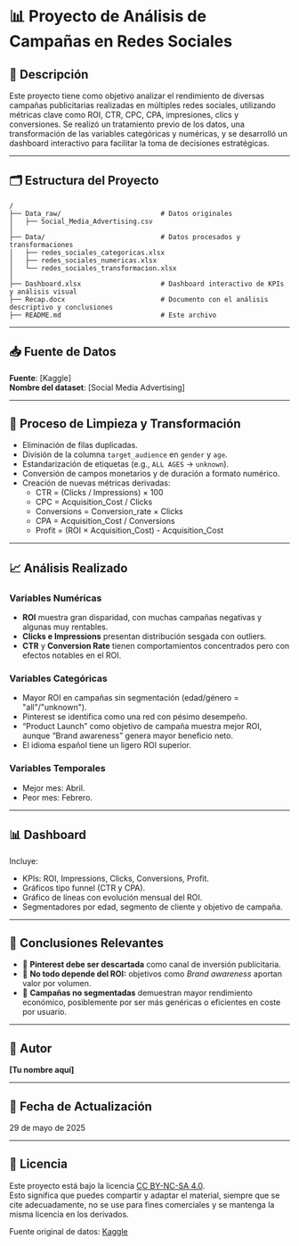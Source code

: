 
# 📊 Proyecto de Análisis de Campañas en Redes Sociales

## 🧾 Descripción

Este proyecto tiene como objetivo analizar el rendimiento de diversas campañas publicitarias realizadas en múltiples redes sociales, utilizando métricas clave como ROI, CTR, CPC, CPA, impresiones, clics y conversiones. Se realizó un tratamiento previo de los datos, una transformación de las variables categóricas y numéricas, y se desarrolló un dashboard interactivo para facilitar la toma de decisiones estratégicas.

---

## 🗂 Estructura del Proyecto

```
/
├── Data_raw/                         # Datos originales
│   ├── Social_Media_Advertising.csv
│
├── Data/                             # Datos procesados y transformaciones
│   ├── redes_sociales_categoricas.xlsx
│   ├── redes_sociales_numericas.xlsx
│   └── redes_sociales_transformacion.xlsx
│
├── Dashboard.xlsx                    # Dashboard interactivo de KPIs y análisis visual
├── Recap.docx                        # Documento con el análisis descriptivo y conclusiones
├── README.md                         # Este archivo
```

---

## 📥 Fuente de Datos

**Fuente**: [Kaggle]  
**Nombre del dataset**: [Social Media Advertising]

---

## 🧹 Proceso de Limpieza y Transformación

- Eliminación de filas duplicadas.
- División de la columna `target_audience` en `gender` y `age`.
- Estandarización de etiquetas (e.g., `ALL AGES` → `unknown`).
- Conversión de campos monetarios y de duración a formato numérico.
- Creación de nuevas métricas derivadas:
  - CTR = (Clicks / Impressions) × 100
  - CPC = Acquisition_Cost / Clicks
  - Conversions = Conversion_rate × Clicks
  - CPA = Acquisition_Cost / Conversions
  - Profit = (ROI × Acquisition_Cost) - Acquisition_Cost

---

## 📈 Análisis Realizado

### Variables Numéricas
- **ROI** muestra gran disparidad, con muchas campañas negativas y algunas muy rentables.
- **Clicks e Impressions** presentan distribución sesgada con outliers.
- **CTR** y **Conversion Rate** tienen comportamientos concentrados pero con efectos notables en el ROI.

### Variables Categóricas
- Mayor ROI en campañas sin segmentación (edad/género = "all"/"unknown").
- Pinterest se identifica como una red con pésimo desempeño.
- “Product Launch” como objetivo de campaña muestra mejor ROI, aunque “Brand awareness” genera mayor beneficio neto.
- El idioma español tiene un ligero ROI superior.

### Variables Temporales
- Mejor mes: Abril.
- Peor mes: Febrero.

---

## 📊 Dashboard

Incluye:
- KPIs: ROI, Impressions, Clicks, Conversions, Profit.
- Gráficos tipo funnel (CTR y CPA).
- Gráfico de líneas con evolución mensual del ROI.
- Segmentadores por edad, segmento de cliente y objetivo de campaña.

---

## 🧠 Conclusiones Relevantes

- 💸 **Pinterest debe ser descartada** como canal de inversión publicitaria.
- 🎯 **No todo depende del ROI:** objetivos como *Brand awareness* aportan valor por volumen.
- 👥 **Campañas no segmentadas** demuestran mayor rendimiento económico, posiblemente por ser más genéricas o eficientes en coste por usuario.

---

## 👤 Autor

**[Tu nombre aquí]**

---

## 📅 Fecha de Actualización

29 de mayo de 2025

---

## 📜 Licencia

Este proyecto está bajo la licencia [CC BY-NC-SA 4.0](https://creativecommons.org/licenses/by-nc-sa/4.0/).  
Esto significa que puedes compartir y adaptar el material, siempre que se cite adecuadamente, no se use para fines comerciales y se mantenga la misma licencia en los derivados.

Fuente original de datos: [Kaggle](https://www.kaggle.com/)
